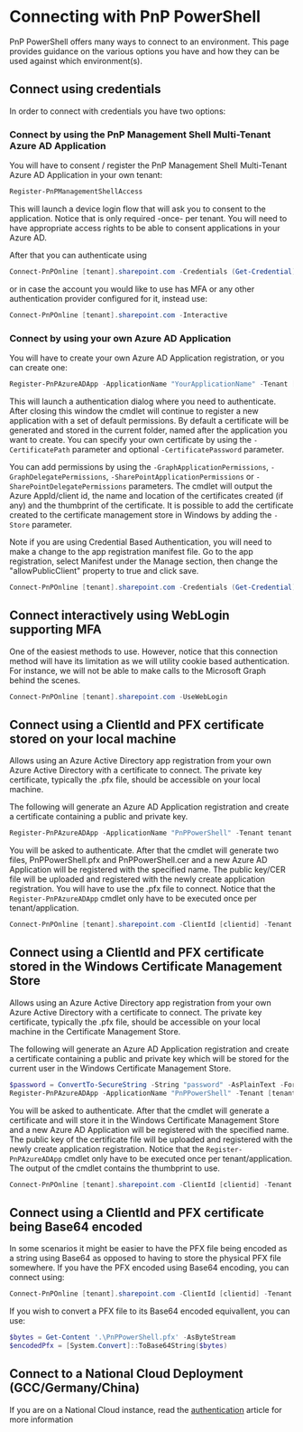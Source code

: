 # Connecting with PnP PowerShell

PnP PowerShell offers many ways to connect to an environment. This page provides guidance on the various options you have and how they can be used against which environment(s).


## Connect using credentials

In order to connect with credentials you have two options: 
### Connect by using the PnP Management Shell Multi-Tenant Azure AD Application

You will have to consent / register the PnP Management Shell Multi-Tenant Azure AD Application in your own tenant:

```powershell
Register-PnPManagementShellAccess
```

This will launch a device login flow that will ask you to consent to the application. Notice that is only required -once- per tenant. You will need to have appropriate access rights to be able to consent applications in your Azure AD.

After that you can authenticate using

```powershell
Connect-PnPOnline [tenant].sharepoint.com -Credentials (Get-Credential)
```

or in case the account you would like to use has MFA or any other authentication provider configured for it, instead use:

```powershell
Connect-PnPOnline [tenant].sharepoint.com -Interactive
```

### Connect by using your own Azure AD Application

You will have to create your own Azure AD Application registration, or you can create one:

```powershell
Register-PnPAzureADApp -ApplicationName "YourApplicationName" -Tenant [tenant].onmicrosoft.com -Interactive
```

This will launch a authentication dialog where you need to authenticate. After closing this window the cmdlet will continue to register a new application with a set of default permissions. By default a certificate will be generated and stored in the current folder, named after the application you want to create. You can specify your own certificate by using the `-CertificatePath` parameter and optional `-CertificatePassword` parameter.

You can add permissions by using the `-GraphApplicationPermissions`, `-GraphDelegatePermissions`, `-SharePointApplicationPermissions` or `-SharePointDelegatePermissions` parameters. The cmdlet will output the Azure AppId/client id, the name and location of the certificates created (if any) and the thumbprint of the certificate. It is possible to add the certificate created to the certificate management store in Windows by adding the `-Store` parameter.

Note if you are using Credential Based Authentication, you will need to make a change to the app registration manifest file. Go to the app registration, select Manifest under the Manage section, then change the "allowPublicClient" property to true and click save.

```powershell
Connect-PnPOnline [tenant].sharepoint.com -Credentials (Get-Credential) -ClientId [clientid]
```

## Connect interactively using WebLogin supporting MFA

One of the easiest methods to use. However, notice that this connection method will have its limitation as we will utility cookie based authentication. For instance, we will not be able to make calls to the Microsoft Graph behind the scenes. 

```powershell
Connect-PnPOnline [tenant].sharepoint.com -UseWebLogin
```

## Connect using a ClientId and PFX certificate stored on your local machine

Allows using an Azure Active Directory app registration from your own Azure Active Directory with a certificate to connect. The private key certificate, typically the .pfx file, should be accessible on your local machine. 

The following will generate an Azure AD Application registration and create a certificate containing a public and private key.

```powershell
Register-PnPAzureADApp -ApplicationName "PnPPowerShell" -Tenant tenant.onmicrosoft.com -Password (ConvertTo-SecureString -String "password" -AsPlainText -Force)
```

You will be asked to authenticate. After that the cmdlet will generate two files, PnPPowerShell.pfx and PnPPowerShell.cer and a new Azure AD Application will be registered with the specified name. The public key/CER file will be uploaded and registered with the newly create application registration. You will have to use the .pfx file to connect. Notice that the `Register-PnPAzureADApp` cmdlet only have to be executed once per tenant/application.

```powershell
Connect-PnPOnline [tenant].sharepoint.com -ClientId [clientid] -Tenant tenant.onmicrosoft.com -CertificatePath '.\PnPPowerShell.pfx' -CertificatePassword (ConvertTo-SecureString -AsPlainText -Force "password")
```

## Connect using a ClientId and PFX certificate stored in the Windows Certificate Management Store

Allows using an Azure Active Directory app registration from your own Azure Active Directory with a certificate to connect. The private key certificate, typically the .pfx file, should be accessible on your local machine in the Certificate Management Store.

The following will generate an Azure AD Application registration and create a certificate containing a public and private key which will be stored for the current user in the Windows Certificate Management Store.
```powershell
$password = ConvertTo-SecureString -String "password" -AsPlainText -Force
Register-PnPAzureADApp -ApplicationName "PnPPowerShell" -Tenant [tenant].onmicrosoft.com -Store CurrentUser
```

You will be asked to authenticate. After that the cmdlet will generate a certificate and will store it in the Windows Certificate Management Store and a new Azure AD Application will be registered with the specified name. The public key of the certificate file will be uploaded and registered with the newly create application registration. Notice that the `Register-PnPAzureADApp` cmdlet only have to be executed once per tenant/application. The output of the cmdlet contains the thumbprint to use.

```PowerShell
Connect-PnPOnline [tenant].sharepoint.com -ClientId [clientid] -Tenant [tenant].onmicrosoft.com -Thumbprint $thumbprint
```

## Connect using a ClientId and PFX certificate being Base64 encoded

In some scenarios it might be easier to have the PFX file being encoded as a string using Base64 as opposed to having to store the physical PFX file somewhere. If you have the PFX encoded using Base64 encoding, you can connect using:

```PowerShell
Connect-PnPOnline [tenant].sharepoint.com -ClientId [clientid] -Tenant [tenant].onmicrosoft.com -CertificateBase64Encoded $encodedPfx
```

If you wish to convert a PFX file to its Base64 encoded equivallent, you can use:

```PowerShell
$bytes = Get-Content '.\PnPPowerShell.pfx' -AsByteStream
$encodedPfx = [System.Convert]::ToBase64String($bytes)
```

## Connect to a National Cloud Deployment (GCC/Germany/China)

If you are on a National Cloud instance, read the [authentication](authentication.md) article for more information
